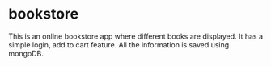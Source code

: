 # bookstore
This is an online bookstore app where different books are displayed. 
It has a simple login, add to cart feature. 
All the information is saved using mongoDB.

